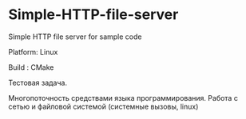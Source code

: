 # Simple-HTTP-file-server
Simple HTTP file server for sample code

Platform: Linux

Build : CMake

Тестовая задача.

Многопоточность средствами языка программирования.
Работа с сетью и файловой системой (системные вызовы, linux)

